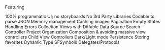 Featuring

100% programmatic UI; no storyboards
No 3rd Party Libraries
Codable to parse JSON
Memory management
Caching images
Pagination
Empty States
Handling Errors
Collection Views with Diffable Data Source
Search Controller
Project Organization
Composition & avoiding massive view controllers
Child View Controllers
Dark/Light mode
Persistence
Storing favorites
Dynamic Type
SFSymbols
Delegates/Protocols

